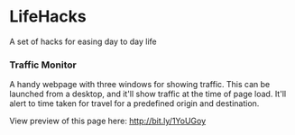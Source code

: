# LifeHacks
A set of hacks for easing day to day life


### Traffic Monitor
A handy webpage with three windows for showing traffic. This can be launched from a desktop, and it'll show traffic at the time of page load. 
It'll alert to time taken for travel for a predefined origin and destination. 

View preview of this page here: http://bit.ly/1YoUGoy